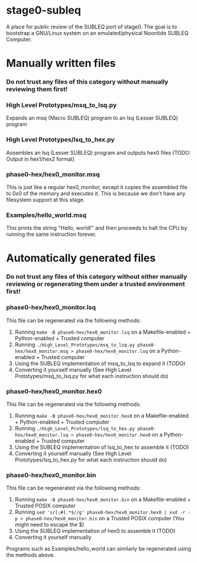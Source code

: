 # stage0-subleq
A place for public review of the SUBLEQ port of stage0. The goal is to bootstrap a GNU/Linux system on an emulated/physical Noontide SUBLEQ Computer.

# Manually written files
### **Do not trust any files of this category without manually reviewing them first!**
### High Level Prototypes/msq_to_lsq.py
Expands an msq (Macro SUBLEQ) program to an lsq (Lesser SUBLEQ) program
### High Level Prototypes/lsq_to_hex.py
Assembles an lsq (Lesser SUBLEQ) program and outputs hex0 files (TODO: Output in hex1/hex2 format)
### phase0-hex/hex0_monitor.msq
This is just like a regular hex0_monitor, except it copies the assembled file to 0x0 of the memory and executes it. This is because we don't have any filesystem support at this stage.
### Examples/hello_world.msq
This prints the string "Hello, world!" and then proceeds to halt the CPU by running the same instruction forever.

# Automatically generated files
### **Do not trust any files of this category without either manually reviewing or regenerating them under a trusted environment first!**

### phase0-hex/hex0_monitor.lsq
This file can be regenerated via the following methods:
1. Running `make -B phase0-hex/hex0_monitor.lsq` on a Makefile-enabled + Python-enabled + Trusted computer
2. Running `./High_Level_Prototypes/msq_to_lsq.py phase0-hex/hex0_monitor.msq > phase0-hex/hex0_monitor.lsq` on a Python-enabled + Trusted computer
3. Using the SUBLEQ implementation of msq_to_lsq to expand it (TODO)
4. Converting it yourself manually (See High Level Prototypes/msq_to_lsq.py for what each instruction should do)

### phase0-hex/hex0_monitor.hex0
This file can be regenerated via the following methods:
1. Running `make -B phase0-hex/hex0_monitor.hex0` on a Makefile-enabled + Python-enabled + Trusted computer
2. Running `./High_Level_Prototypes/lsq_to_hex.py phase0-hex/hex0_monitor.lsq > phase0-hex/hex0_monitor.hex0` on a Python-enabled + Trusted computer
3. Using the SUBLEQ implementation of lsq_to_hex to assemble it (TODO)
4. Converting it yourself manually (See High Level Prototypes/lsq_to_hex.py for what each instruction should do)

### phase0-hex/hex0_monitor.bin
This file can be regenerated via the following methods:
1. Running `make -B phase0-hex/hex0_monitor.bin` on a Makefile-enabled + Trusted POSIX computer
2. Running `sed 's/[;#].*$//g' phase0-hex/hex0_monitor.hex0 | xxd -r -p > phase0-hex/hex0_monitor.bin` on a Trusted POSIX computer (You might need to escape the $)
3. Using the SUBLEQ implementation of hex0 to assemble it (TODO)
4. Converting it yourself manually

Programs such as Examples/hello_world can similarly be regenerated using the methods above.